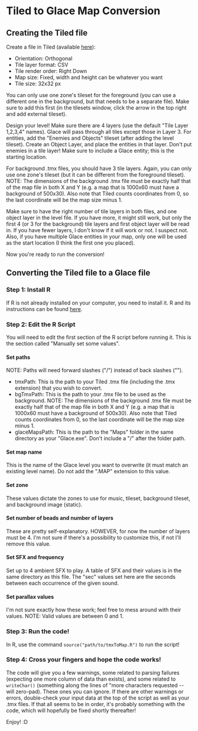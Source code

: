 # Tiled to Glace Map Conversion

## Creating the Tiled file

Create a file in Tiled (available [here](https://www.mapeditor.org/)):

+ Orientation: Orthogonal
+ Tile layer format: CSV
+ Tile render order: Right Down
+ Map size: Fixed, width and height can be whatever you want
+ Tile size: 32x32 px

You can only use one zone's tileset for the foreground (you can use a different one in the background, but that needs to be a separate file). Make sure to add this first (in the tilesets window, click the arrow in the top right and add external tileset).

Design your level! Make sure there are 4 layers (use the default "Tile Layer 1,2,3,4" names). Glace will pass through all tiles except those in Layer 3. For entities, add the "Enemies and Objects" tileset (after adding the level tileset). Create an Object Layer, and place the entities in that layer. Don't put enemies in a tile layer! Make sure to include a Glace entity; this is the starting location.

For background .tmx files, you should have 3 tile layers. Again, you can only use one zone's tileset (but it can be different from the foreground tileset). NOTE: The dimensions of the background .tmx file must be exactly half that of the map file in both X and Y (e.g. a map that is 1000x60 must have a background of 500x30). Also note that Tiled counts coordinates from 0, so the last coordinate will be the map size minus 1.

Make sure to have the right number of tile layers in both files, and one object layer in the level file. If you have more, it might still work, but only the first 4 (or 3 for the background) tile layers and first object layer will be read in. If you have fewer layers, I don't know if it will work or not. I suspect not. Also, if you have multiple Glace entities in your map, only one will be used as the start location (I think the first one you placed).

Now you're ready to run the conversion!



## Converting the Tiled file to a Glace file

### Step 1: Install R
If R is not already installed on your computer, you need to install it. R and its instructions can be found [here](https://www.r-project.org/).


### Step 2: Edit the R Script

You will need to edit the first section of the R script before running it. This is the section called "Manually set some values".


#### Set paths

NOTE: Paths will need forward slashes ("/") instead of back slashes ("\").

+ tmxPath: This is the path to your Tiled .tmx file (including the .tmx extension) that you wish to convert.
+ bgTmxPath: This is the path to your .tmx file to be used as the background. NOTE: The dimensions of the background .tmx file must be exactly half that of the map file in both X and Y (e.g. a map that is 1000x60 must have a background of 500x30). Also note that Tiled counts coordinates from 0, so the last coordinate will be the map size minus 1.
+ glaceMapsPath: This is the path to the "Maps" folder in the same directory as your "Glace.exe". Don't include a "/" after the folder path.

#### Set map name

This is the name of the Glace level you want to overwrite (it must match an existing level name). Do not add the ".MAP" extension to this value.

#### Set zone

These values dictate the zones to use for music, tileset, background tileset, and background image (static).

#### Set number of beads and number of layers

These are pretty self-explanatory. HOWEVER, for now the number of layers must be 4. I'm not sure if there's a possibility to customize this, if not I'll remove this value.

#### Set SFX and frequency

Set up to 4 ambient SFX to play. A table of SFX and their values is in the same directory as this file. The "sec" values set here are the seconds between each occurrence of the given sound.

#### Set parallax values

I'm not sure exactly how these work; feel free to mess around with their values. NOTE: Valid values are between 0 and 1.

### Step 3: Run the code!

In R, use the command `source("path/to/tmxToMap.R")` to run the script!

### Step 4: Cross your fingers and hope the code works!

The code will give you a few warnings, some related to parsing failures (expecting one more column of data than exists), and some related to `writeChar()` (something along the lines of "more characters requested -- will zero-pad). These ones you can ignore. If there are other warnings or errors, double-check your input data at the top of the script as well as your .tmx files. If that all seems to be in order, it's probably something with the code, which will hopefully be fixed shortly thereafter!

Enjoy! :D